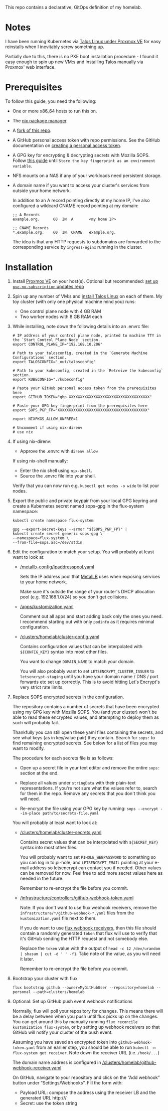 This repo contains a declarative, GitOps definition of my homelab.

# Notes

I have been running Kubernetes via [Talos Linux under Proxmox VE](https://www.talos.dev/v1.3/talos-guides/install/virtualized-platforms/proxmox/) for easy reinstalls when I inevitably screw something up.

Partially due to this, there is no PXE boot installation procedure - I found it easy enough to spin up new VM:s and installing Talos manually via Proxmox' web interface.

# Prerequisites

To follow this guide, you need the following:

- One or more x86_64 hosts to run this on.
- The [nix package manager](https://nixos.org/download.html).
- A [fork of this repo](https://github.com/FruitieX/homelab/fork).
- A GitHub personal access token with repo permissions. See the GitHub documentation on [creating a personal access token](https://docs.github.com/en/authentication/keeping-your-account-and-data-secure/creating-a-personal-access-token).
- A GPG key for encrypting & decrypting secrets with Mozilla SOPS. Follow [this guide](https://fluxcd.io/flux/guides/mozilla-sops/#generate-a-gpg-key) until `Store the key fingerprint as an environment variable`.
- NFS mounts on a NAS if any of your workloads need persistent storage.
- A domain name if you want to access your cluster's services from outside your home network.

  In addition to an A record pointing directly at my home IP, I've also configured a wildcard CNAME record pointing at my domain:

  ```
  ;; A Records
  example.org.	    60	IN	A	    <my home IP>

  ;; CNAME Records
  *.example.org.	60	IN	CNAME	example.org.
  ```

  The idea is that any HTTP requests to subdomains are forwarded to the corresponding service by `ingress-nginx` running in the cluster.

# Installation

1.  Install [Proxmox VE](https://www.proxmox.com/en/downloads/category/iso-images-pve) on your host(s). Optional but recommended: [set up `pve-no-subscription` updates repo](https://www.virtualizationhowto.com/2022/08/proxmox-update-no-subscription-repository-configuration/)

2.  Spin up any number of VM:s and [install Talos Linux](https://www.talos.dev/v1.3/talos-guides/install/virtualized-platforms/proxmox/) on each of them. My toy cluster (with only one physical machine mind you) runs:

    - One control plane node with 4 GB RAM
    - Two worker nodes with 8 GB RAM each

3.  While installing, note down the following details into an .envrc file:

    ```
    # IP address of your control plane node, printed to machine TTY in the `Start Control Plane Node` section.
    export CONTROL_PLANE_IP="192.168.10.206"

    # Path to your talosconfig, created in the `Generate Machine Configurations` section.
    export TALOSCONFIG="_out/talosconfig"

    # Path to your kubeconfig, created in the `Retreive the kubeconfig` section.
    export KUBECONFIG="./kubeconfig"

    # Paste your GitHub personal access token from the prerequisites here
    export GITHUB_TOKEN="ghp_XXXXXXXXXXXXXXXXXXXXXXXXXXXXXXXXXXXX"

    # Paste your GPG key fingerprint from the prerequisites here
    export SOPS_PGP_FP="XXXXXXXXXXXXXXXXXXXXXXXXXXXXXXXXXXXXXXXX"

    export NIXPKGS_ALLOW_UNFREE=1

    # Uncomment if using nix-direnv
    # use nix
    ```

4.  If using nix-direnv:

    - Approve the .envrc with `direnv allow`

    If using nix-shell manually:

    - Enter the nix shell using `nix-shell`.
    - Source the .envrc file into your shell.

    Verify that you can now run e.g. `kubectl get nodes -o wide` to list your nodes.

5.  Export the public and private keypair from your local GPG keyring and create a Kubernetes secret named sops-gpg in the flux-system namespace:

    ```
    kubectl create namespace flux-system

    gpg --export-secret-keys --armor "${SOPS_PGP_FP}" |
    kubectl create secret generic sops-gpg \
    --namespace=flux-system \
    --from-file=sops.asc=/dev/stdin
    ```

6.  Edit the configuration to match your setup. You will probably at least want to look at:

    - [/metallb-config/ipaddresspool.yaml](/metallb-config/ipaddresspool.yaml)

      Sets the IP address pool that [MetalLB](https://metallb.universe.tf/) uses when exposing services to your home network.

      Make sure it's outside the range of your router's DHCP allocation pool (e.g. 192.168.1.0/24) so you don't get collisions.

    - [/apps/kustomization.yaml](/apps/kustomization.yaml)

      Comment out all apps and start adding back only the ones you need. I recommend starting out with only `podinfo` as it requires minimal configuration.

    - [/clusters/homelab/cluster-config.yaml](/clusters/homelab/cluster-config.yaml)

      Contains configuration values that can be interpolated with `${CONFIG_KEY}` syntax into most other files.

      You want to change `DOMAIN_NAME` to match your domain.

      You will also probably want to set `LETSENCRYPT_CLUSTER_ISSUER` to `letsencrypt-staging` until you have your domain name / DNS / port forwards etc set up correctly. This is to avoid hitting Let's Encrypt's very strict rate limits.

7.  Replace SOPS encrypted secrets in the configuration.

    The repository contains a number of secrets that have been encrypted using my GPG key with Mozilla SOPS. You (and your cluster) won't be able to read these encrypted values, and attempting to deploy them as such will probably fail.

    Thankfully you can still open these yaml files containing the secrets, and see what keys (as in key/value pair) they contain.
    Search for `sops:` to find remaining encrypted secrets. See below for a list of files you may want to modify.

    The procedure for each secrets file is as follows:

    - Open up a secret file in your text editor and remove the entire `sops:` section at the end.

    - Replace all values under `stringData` with their plain-text representations. If you're not sure what the values refer to, search for them in the repo. Remove any secrets that you don't think you will need.

    - Re-encrypt the file using your GPG key by running: `sops --encrypt --in-place path/to/secrets-file.yaml`

    You will probably at least want to look at:

    - [/clusters/homelab/cluster-secrets.yaml](/clusters/homelab/cluster-secrets.yaml)

      Contains secret values that can be interpolated with `${SECRET_KEY}` syntax into most other files.

      You will probably want to set `PIHOLE_WEBPASSWORD` to something so you can log in to pi-hole, and `LETSENCRYPT_EMAIL` pointing at your e-mail address so letsencrypt can contact you if needed. Other values can be removed for now. Feel free to add more secret values here as needed in the future.

      Remember to re-encrypt the file before you commit.

    - [/infrastructure/controllers/github-webhook-token.yaml](/infrastructure/controllers/github-webhook-token.yaml)

      Note: If you don't want to use flux webhook receivers, remove the `infrastructure/*/github-webhook-*.yaml` files from the `kustomization.yaml` file next to them.

      If you do want to use [flux webhook receivers](https://fluxcd.io/flux/guides/webhook-receivers/), then this file should contain a randomly generated `token` that flux will use to verify that it's GitHub sending the HTTP request and not somebody else.

      Replace the `token` value with the output of `head -c 12 /dev/urandom | shasum | cut -d ' ' -f1`. Take note of the value, as you will need it later.

      Remember to re-encrypt the file before you commit.

8.  Bootstrap your cluster with flux

    ```
    flux bootstrap github --owner=MyGitHubUser --repository=homelab --personal --path=clusters/homelab
    ```

9.  Optional: Set up GitHub push event webhook notifications

    Normally, flux will poll your repository for changes. This means there will be a delay between when you push until flux picks up on the changes. You can get around this by manually running `flux reconcile kustomization flux-system`, or by setting up webhook receivers so that GitHub will notify your cluster of the push event.

    Assuming you have saved an encrypted token into `github-webhook-token.yaml` from an earlier step, you should be able to run `kubectl -n flux-system get receiver`. Note down the receiver URL (i.e. `/hook/...`)

    The domain name address is configured in [/clusters/homelab/github-webhook-receiver.yaml](/clusters/homelab/github-webhook-receiver.yaml)

    On GitHub, navigate to your repository and click on the “Add webhook” button under “Settings/Webhooks”. Fill the form with:

    - Payload URL: compose the address using the receiver LB and the generated URL http://<LoadBalancerAddress>/<ReceiverURL>
    - Secret: use the token string